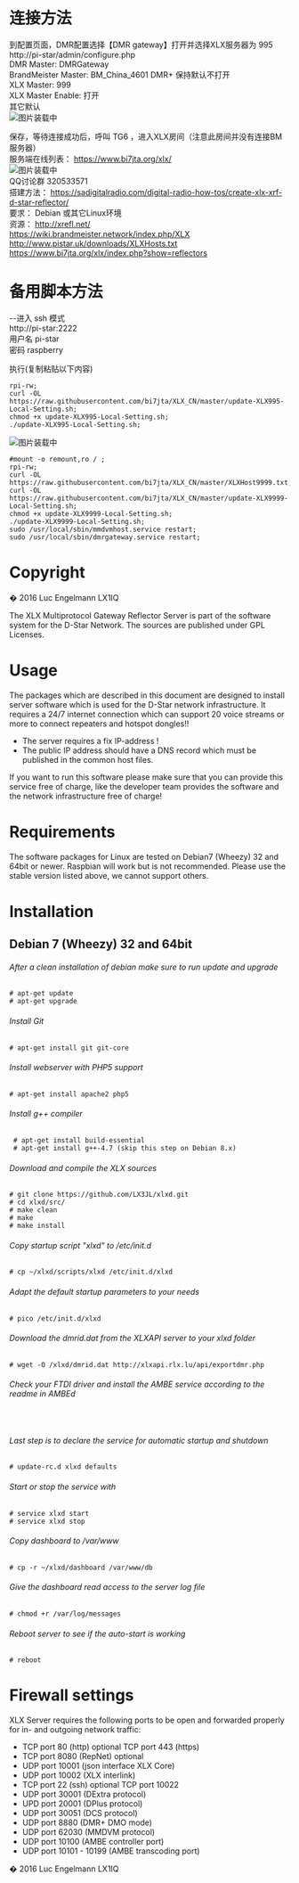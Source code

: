 # 连接方法  

到配置页面，DMR配置选择【DMR gateway】打开并选择XLX服务器为 995     
http://pi-star/admin/configure.php   
DMR Master: DMRGateway  
BrandMeister Master: BM_China_4601 
DMR+ 保持默认不打开  
XLX Master: 999  
XLX Master Enable: 打开  
其它默认   
![图片装载中](/XLX995_PiStarConfig.png)  

保存，等待连接成功后，呼叫 TG6 ，进入XLX房间（注意此房间并没有连接BM服务器）    
服务端在线列表：  https://www.bi7jta.org/xlx/    
![图片装载中](/XLX-Config3.png)  
QQ讨论群  320533571   
搭建方法： https://sadigitalradio.com/digital-radio-how-tos/create-xlx-xrf-d-star-reflector/  
要求： Debian 或其它Linux环境  
资源：
http://xrefl.net/  
https://wiki.brandmeister.network/index.php/XLX  
http://www.pistar.uk/downloads/XLXHosts.txt  
https://www.bi7jta.org/xlx/index.php?show=reflectors  

# 备用脚本方法  
--进入 ssh 模式  
http://pi-star:2222  
用户名  pi-star  
密码  raspberry  

执行(复制粘贴以下内容)  
```
rpi-rw;  
curl -OL https://raw.githubusercontent.com/bi7jta/XLX_CN/master/update-XLX995-Local-Setting.sh;   
chmod +x update-XLX995-Local-Setting.sh;  
./update-XLX995-Local-Setting.sh;  

```
![图片装载中](/XLX995_RunScript.png)  

```
#mount -o remount,ro / ;  
rpi-rw;  
curl -OL https://raw.githubusercontent.com/bi7jta/XLX_CN/master/XLXHost9999.txt;  
curl -OL https://raw.githubusercontent.com/bi7jta/XLX_CN/master/update-XLX9999-Local-Setting.sh;   
chmod +x update-XLX9999-Local-Setting.sh;  
./update-XLX9999-Local-Setting.sh;  
sudo /usr/local/sbin/mmdvmhost.service restart;    
sudo /usr/local/sbin/dmrgateway.service restart;  
```

# Copyright

� 2016 Luc Engelmann LX1IQ

The XLX Multiprotocol Gateway Reflector Server is part of the software system
for the D-Star Network.
The sources are published under GPL Licenses.

# Usage

The packages which are described in this document are designed to install server
software which is used for the D-Star network infrastructure.
It requires a 24/7 internet connection which can support 20 voice streams or more
to connect repeaters and hotspot dongles!!

- The server requires a fix IP-address !
- The public IP address should have a DNS record which must be published in the
common host files.

If you want to run this software please make sure that you can provide this
service free of charge, like the developer team provides the software and the
network infrastructure free of charge!

# Requirements

The software packages for Linux are tested on Debian7 (Wheezy) 32 and 64bit or newer.
Raspbian will work but is not recommended.
Please use the stable version listed above, we cannot support others.

# Installation

## Debian 7 (Wheezy) 32 and 64bit

###### After a clean installation of debian make sure to run update and upgrade
```
# apt-get update
# apt-get upgrade
```
###### Install Git
```
# apt-get install git git-core
```
###### Install webserver with PHP5 support
```
# apt-get install apache2 php5
```

###### Install g++ compiler
```
 # apt-get install build-essential
 # apt-get install g++-4.7 (skip this step on Debian 8.x) 
```

###### Download and compile the XLX sources
```
# git clone https://github.com/LX3JL/xlxd.git
# cd xlxd/src/
# make clean
# make
# make install
```

###### Copy startup script "xlxd" to /etc/init.d
```
# cp ~/xlxd/scripts/xlxd /etc/init.d/xlxd
```

###### Adapt the default startup parameters to your needs
```
# pico /etc/init.d/xlxd
```
###### Download the dmrid.dat from the XLXAPI server to your xlxd folder
```
# wget -O /xlxd/dmrid.dat http://xlxapi.rlx.lu/api/exportdmr.php
```

###### Check your FTDI driver and install the AMBE service according to the readme in AMBEd
```
 
```

###### Last step is to declare the service for automatic startup and shutdown
```
# update-rc.d xlxd defaults
```

###### Start or stop the service with
```
# service xlxd start
# service xlxd stop
```

###### Copy dashboard to /var/www
```
# cp -r ~/xlxd/dashboard /var/www/db
```

###### Give the dashboard read access to the server log file 
```
# chmod +r /var/log/messages 
```

###### Reboot server to see if the auto-start is working
```
# reboot
```

# Firewall settings #

XLX Server requires the following ports to be open and forwarded properly for in- and outgoing network traffic:
 - TCP port 80            (http) optional TCP port 443 (https)
 - TCP port 8080          (RepNet) optional
 - UDP port 10001         (json interface XLX Core)
 - UDP port 10002         (XLX interlink)
 - TCP port 22            (ssh) optional  TCP port 10022
 - UDP port 30001         (DExtra protocol)
 - UPD port 20001         (DPlus protocol)
 - UDP port 30051         (DCS protocol)
 - UDP port 8880          (DMR+ DMO mode)
 - UDP port 62030         (MMDVM protocol)
 - UDP port 10100         (AMBE controller port)
 - UDP port 10101 - 10199 (AMBE transcoding port)

� 2016 Luc Engelmann LX1IQ
